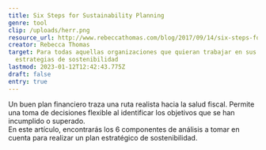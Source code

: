 ```yaml
---
title: Six Steps for Sustainability Planning
genre: tool
clip: /uploads/herr.png
resource_url: http://www.rebeccathomas.com/blog/2017/09/14/six-steps-for-sustainability.html
creator: Rebecca Thomas
target: Para todas aquellas organizaciones que quieran trabajar en sus
  estrategias de sostenibilidad
lastmod: 2023-01-12T12:42:43.775Z
draft: false
entry: true
---
```

Un buen plan financiero traza una ruta realista hacia la salud fiscal. Permite una toma de decisiones flexible al identificar los objetivos que se han incumplido o superado.\
En este artículo, encontrarás los 6 componentes de análisis a tomar en cuenta para realizar un plan estratégico de sostenibilidad.